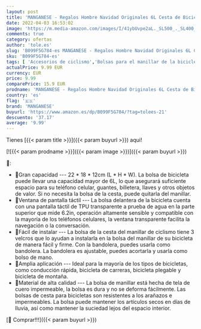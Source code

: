 ```yaml
---
layout: post
title: 'MANGANESE - Regalos Hombre Navidad Originales 6L Cesta de Bicicleta Gadgets Utiles para Ciclistas  Regalos de Cumpleanos para mi Novio'
date: 2022-04-03 16:53:02
image: 'https://m.media-amazon.com/images/I/41ybUvpe2aL._SL500_._SL400_.jpg'
comments: true
category: ofertas
author: 'tole.es'
slug: 'B099F5G784-es MANGANESE - Regalos Hombre Navidad Originales 6L Cesta de...'
sku: 'B099F5G784-es'
tags: [ 'Accesorios de ciclismo','Bolsas para el manillar de la bicicleta','Bolsas, mochilas y alforjas de ciclismo','Ciclismo','Deportes y aire libre','Ropa y equipo para deportes','bicicleta','manganese', ]
actualPrice: 9.99 EUR
currency: EUR
price: 9.99
comparePrice: 15.9 EUR
prodname: 'MANGANESE - Regalos Hombre Navidad Originales 6L Cesta de Bicicleta Gadgets Utiles para Ciclistas  Regalos de Cumpleanos para mi Novio'
country: 'es'
flag: '🇪🇸'
brand: 'MANGANESE'
buyurl: 'https://www.amazon.es/dp/B099F5G784/?tag=tolees-21'
descuento: '37.17'
average: '9.99'
---
```


Tienes [{{< param title >}}]({{< param buyurl >}}) aqui!

[![{{< param prodname >}}]({{< param image >}})]({{< param buyurl >}})

🔎:

- 🚴Gran capacidad --- 22 * 18 * 12cm (L * H * W). La bolsa de bicicleta puede llevar una capacidad mayor de 6L, lo que asegurará suficiente espacio para su teléfono celular, guantes, billetera, llaves y otros objetos de valor. Si no necesita la bolsa de la cesta, puede quitarla del manillar.
- 🚴Ventana de pantalla táctil --- La bolsa delantera de la bicicleta cuenta con una pantalla táctil de TPU transparente a prueba de agua en la parte superior que mide 6.2in, operación altamente sensible y compatible con la mayoría de los teléfonos celulares, la ventana transparente facilita la navegación o la conversación.
- 🚴Fácil de instalar --- La bolsa de la cesta del manillar de ciclismo tiene 3 velcros que lo ayudan a instalarla en la bolsa del manillar de su bicicleta de manera fácil y firme. Con la bandolera, puedes usarla como bandolera. La bandolera es ajustable, puedes acortarla y usarla como bolso de mano.
- 🚴Amplia aplicación --- Ideal para la mayoría de los tipos de bicicletas, como conducción rápida, bicicleta de carreras, bicicleta plegable y bicicleta de montaña.
- 🚴Material de alta calidad --- La bolsa de manillar está hecha de tela de cuero impermeable, la bolsa es dura y no se deforma fácilmente. Las bolsas de cesta para bicicletas son resistentes a los arañazos e impermeables. La bolsa puede mantener los artículos secos en días de lluvia, así como mantener la suciedad lejos del espacio interior.

[🛒 Comprar!!!]({{< param buyurl >}})
